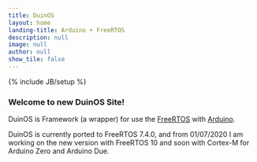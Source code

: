 ```yaml
---
title: DuinOS
layout: home
landing-title: Arduino + FreeRTOS
description: null
image: null
author: null
show_tile: false
---
```

{% include JB/setup %}

### Welcome to new DuinOS Site!

DuinOS is Framework (a wrapper) for use the  [FreeRTOS](http://www.freertos.org) with [Arduino](http://www.arduino.cc).

DuinOS is currently ported to FreeRTOS 7.4.0, and from 01/07/2020 I am working on the new version with FreeRTOS 10 and soon with Cortex-M for Arduino Zero and Arduino Due.
